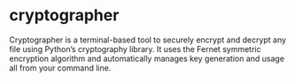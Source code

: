 # cryptographer
Cryptographer is a terminal-based tool to securely encrypt and decrypt any file using Python’s cryptography library. It uses the Fernet symmetric encryption algorithm and automatically manages key generation and usage all from your command line.
